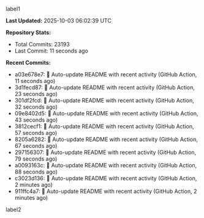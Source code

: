 
label1 
<!-- ACTIVITY_START -->
**Last Updated:** 2025-10-03 06:02:39 UTC

**Repository Stats:**
- Total Commits: 23193
- Last Commit: 11 seconds ago

**Recent Commits:**
- a03e678e7: 🤖 Auto-update README with recent activity (GitHub Action, 11 seconds ago)
- 3d1fecd87: 🤖 Auto-update README with recent activity (GitHub Action, 23 seconds ago)
- 301df2fcd: 🤖 Auto-update README with recent activity (GitHub Action, 32 seconds ago)
- 09e8402d5: 🤖 Auto-update README with recent activity (GitHub Action, 43 seconds ago)
- 3812cecf1: 🤖 Auto-update README with recent activity (GitHub Action, 57 seconds ago)
- 8205a6282: 🤖 Auto-update README with recent activity (GitHub Action, 67 seconds ago)
- 297156307: 🤖 Auto-update README with recent activity (GitHub Action, 79 seconds ago)
- a0093163c: 🤖 Auto-update README with recent activity (GitHub Action, 88 seconds ago)
- c3023d136: 🤖 Auto-update README with recent activity (GitHub Action, 2 minutes ago)
- 911ffc4a7: 🤖 Auto-update README with recent activity (GitHub Action, 2 minutes ago)
<!-- ACTIVITY_END -->

label2
